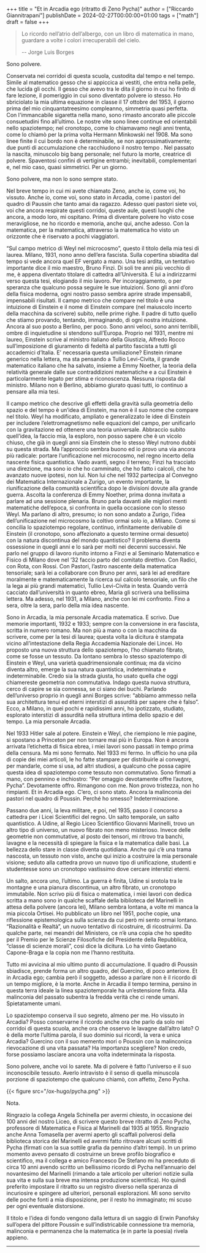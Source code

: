 +++
title = "Et in Arcadia ego (ritratto di Zeno Pycha)"
author = ["Riccardo Giannitrapani"]
publishDate = 2024-02-27T00:00:00+01:00
tags = ["math"]
draft = false
+++

> Lo ricordo nell’atrio dell’albergo, con un libro di matematica in
> mano, guardare a volte i colori irrecuperabili del cielo.
>
> -- Jorge Luis Borges

Sono polvere.

Conservata nei corridoi di questa scuola, custodita dal
tempo e nel tempo. Simile al matematico gesso che si appiccica ai
vestiti, che entra nella pelle, che lucida gli occhi. Il gesso che
avevo tra le dita il giorno in cui ho finito di fare lezione, il
pomeriggio in cui sono diventato polvere io stesso. Ho sbriciolato la
mia ultima equazione in classe il 17 ottobre del 1953, il giorno prima
del mio cinquantatreesimo compleanno, simmetria quasi perfetta. Con
l'immancabile sigaretta nella mano, sono rimasto ancorato alle piccole
consuetudini fino all’ultimo. Le nostre vite sono linee continue ed
orientabili nello spaziotempo; nel cronotopo, come lo chiamavamo negli
anni trenta, come lo chiamò per la prima volta Hermann Minkowski
nel 1908. Ma sono linee finite il cui bordo non è determinabile, se
non approssimativamente; due punti di accumulazione che racchiudono il
nostro tempo . Nel passato la nascita, minuscolo big bang personale;
nel futuro la morte, creatrice di polvere. Spaventosi confini di
vertigine entrambi; inevitabili, complementari e, nel mio caso, quasi
simmetrici. Per un giorno.

Sono polvere, ma non lo sono sempre stato.

Nel breve tempo in cui mi avete chiamato Zeno, anche io, come voi, ho
vissuto. Anche io, come voi, sono stato in Arcadia, come i pastori del
quadro di Paussin che tanto amai da ragazzo. Adesso quei pastori siete
voi, voi che ancora respirate questi corridoi, queste aule, questi
luoghi che ancora, a modo loro, mi ospitano. Prima di diventare
polvere ho visto cose meravigliose, ne ho ricordo e memoria, anche
qui, anche adesso. Con la matematica, per la matematica, attraverso la
matematica ho visto un orizzonte che è riservato a pochi viaggiatori.

“Sul campo metrico di Weyl nel microcosmo”, questo il titolo della mia
tesi di laurea. Milano, 1931, nono anno dell’era fascista. Sulla
copertina sbiadita dal tempo si vede ancora quel EF vergato a
mano. Una tesi ardita, un tentativo importante dice il mio maestro,
Bruno Finzi. Di soli tre anni più vecchio di me, è appena diventato
titolare di cattedra all’Università. E lui a indirizzarmi verso questa
tesi, elogiando il mio lavoro. Per incoraggiamento, o per speranza che
qualcuno possa seguire le sue intuizioni. Sono gli anni d’oro della
fisica moderna, ogni nostro passo sembra aprire strade impensabili,
impensabili risultati. Il campo metrico che compare nel titolo è una
intuizione di Einstein e il nome di Einstein compare (nel maiuscolo
incerto della macchina da scrivere) subito, nelle prime righe. Il
padre di tutto quello che stiamo provando, tentando, immaginando, di
ogni nostra intuizione. Ancora al suo posto a Berlino, per poco. Sono
anni veloci, sono anni terribili, ombre di inquietudine si stendono
sull’Europa. Proprio nel 1931, mentre mi laureo, Einstein scrive al
ministro italiano della Giustizia, Alfredo Rocco sull’imposizione di
giuramento di fedeltà al partito fascista a tutti gli accademici
d’Italia. E’ necessaria questa umiliazione? Einstein rimane generico
nella lettera, ma sta pensando a Tullio Levi-Civita, il grande
matematico italiano che ha salvato, insieme a Emmy Noether, la teoria
della relatività generale dalle sue contraddizioni matematiche e a cui
Einstein è particolarmente legato per stima e riconoscenza. Nessuna
risposta dal ministro. Milano non è Berlino, abbiamo giurato quasi
tutti, io continuo a pensare alla mia tesi.

Il campo metrico che
descrive gli effetti della gravità sulla geometria dello spazio e del
tempo è un’idea di Einstein, ma non è il suo nome che compare nel
titolo. Weyl ha modificato, ampliato e generalizzato le idee di
Einstein per includere l’elettromagnetismo nelle equazioni del campo,
per unificarlo con la gravitazione ed ottenere una teoria
universale. Abbraccio subito quell’idea, la faccio mia, la esploro,
non posso sapere che è un vicolo chiuso, che già in quegli anni sia
Einstein che lo stesso Weyl nutrono dubbi su questa strada. Ma
l’approccio sembra buono ed io provo una via ancora più radicale:
portare l’unificazione nel microcosmo, nel regno incerto della
nascente fisica quantistica. Vado avanti, segno il terreno; Finzi ha
tracciato una direzione, ma sono io che ho camminato, che ho fatto i
calcoli, che ho avanzato nuove ipotesi, non lui. Non lui che nel 1932
partecipa al Convegno dei Matematica Internazionale a Zurigo, un
evento importante, la riunificazione della comunità scientifica dopo
le divisioni dovute alla grande guerra. Ascolta la conferenza di Emmy
Noether, prima donna invitata a parlare ad una sessione
plenaria. Bruno parla davanti alle migliori menti matematiche
dell’epoca, si confronta in quella occasione con lo stesso Weyl. Ma
parlano di altro, presumo; io non sono andato a Zurigo, l’idea
dell’unificazione nel microcosmo la coltivo ormai solo io, a
Milano. Come si concilia lo spaziotempo regolare, continuo,
infinitamente derivabile di Einstein (il cronotopo, sono affezionato a
questo termine ormai desueto) con la natura discontinua del mondo
quantistico? Il problema diventa ossessione in quegli anni e lo sarà
per molti nei decenni successivi. Ne parlo nel gruppo di lavoro
riunito intorno a Finzi e al Seminario Matematico e Fisico di Milano
dove nel ‘32 faccio parto del comitato direttivo. Con Radici, con
Rota, con Rossi. Con Pastori, l’astro nascente della matematica
tensoriale; sarà lei a collaborare con Bruno per anni, sarà lei ad
ereditare moralmente e matematicamente la ricerca sul calcolo
tensoriale, un filo che la lega ai più grandi matematici, Tullio
Levi-Civita in testa. Quando verrà cacciato dall’università in quanto
ebreo, Maria gli scriverà una bellissima lettera. Ma adesso, nel 1931,
a Milano, anche con lei mi confronto. Fino a sera, oltre la sera,
parlo della mia idea nascente.

Sono in Arcadia, la mia personale
Arcadia matematica. E scrivo. Due memorie importanti, 1932 e 1933;
sempre con la conversione in era fascista, scritta in numero
romano. Ma non più a mano o con la macchina da scrivere, come per la
tesi di laurea; questa volta la dicitura è stampata vicino
all’intestazione della Regia Accademia Nazionale dei Lincei. Ho
proposto una nuova struttura dello spaziotempo, l’ho chiamato fibrato,
come se fosse un tessuto. Da lontano sembra lo stesso spaziotempo di
Einstein e Weyl, una varietà quadrimensionale continua; ma da vicino
diventa altro, emerge la sua natura quantistica, indeterminata e
indeterminabile. Credo sia la strada giusta, ho usato quella che oggi
chiamereste geometria non commutativa. Indago questa nuova struttura,
cerco di capire se sia connessa, se ci siano dei buchi. Parlando
dell’universo proprio in quegli anni Borges scrive: “abbiamo ammesso
nella sua architettura tenui ed eterni interstizi di assurdità per
sapere che è falso”. Ecco, a Milano, in quei pochi e rapidissimi anni,
ho ipotizzato, studiato, esplorato interstizi di assurdità nella
struttura intima dello spazio e del tempo. La mia personale Arcadia.

Nel 1933 Hitler sale al potere. Einstein e Weyl, che riempiono le mie
pagine, si spostano a Princeton per non tornare mai più in Europa. Non
è ancora arrivata l’etichetta di fisica ebrea, i miei lavori sono
passati in tempo prima della censura. Ma mi sono fermato. Nel 1933 mi
fermo. In ufficio ho una pila di copie dei miei articoli, le ho fatte
stampare per distribuirle ai convegni, per mandarle, come si usa, ad
altri studiosi, a qualcuno che possa capire questa idea di spaziotempo
come tessuto non commutativo. Sono firmati a mano, con pennino e
inchiostro: “Per omaggio devotamente offre l’autore,
Pycha”. Devotamente offro. Rimangono con me. Non provo tristezza, non
ho rimpianti. Et in Arcadia ego. C’ero, ci sono stato. Ancora la
malinconia dei pastori nel quadro di Poussin. Perché ho smesso?
Indeterminazione.

Passano due anni, la leva militare, e poi, nel
1935, passo il concorso a cattedra per i Licei Scientifici del
regno. Un salto temporale, un salto quantistico. A Udine, al Regio
Liceo Scientifico Giovanni Marinelli, trovo un altro tipo di universo,
un nuovo fibrato non meno misterioso. Invece delle geometrie non
commutative, al posto dei tensori, mi ritrovo tra banchi, lavagne e la
necessità di spiegare la fisica e la matematica dalle basi. La
bellezza dello stare in classe diventa quotidiana. Anche qui c’è una
trama nascosta, un tessuto non visto, anche qui inizio a costruire la
mia personale visione; seduto alla cattedra provo un nuovo tipo di
unificazione, studenti e studentesse sono un cronotopo vastissimo dove
cercare interstizi eterni.

Un salto, ancora uno, l’ultimo. La guerra
è finita, Udine si srotola tra le montagne e una pianura discontinua,
un altro fibrato, un cronotopo immutabile. Non scrivo più di fisica o
matematica, i miei lavori con dedica scritta a mano sono in qualche
scaffale della biblioteca del Marinelli in attesa della polvere
(ancora lei), Milano sembra lontana, a volte mi manca la mia piccola
Ortisei. Ho pubblicato un libro nel 1951, poche copie, una riflessione
epistemologica sulla scienza da cui però mi sento ormai
lontano. “Razionalità e Realtà”, un nuovo tentativo di ricostruire, di
ricostruirmi. Da qualche parte, nei meandri del Ministero, ce n’è una
copia che ho spedito per il Premio per le Scienze Filosofiche del
Presidente della Repubblica, “classe di scienze morali”, così dice la
dicitura. Lo ha vinto Gaetano Capone-Braga e la copia non me l’hanno
restituita.

Tutto mi avvicina al mio ultimo punto di
accumulazione. Il quadro di Poussin sbiadisce, prende forma un altro
quadro, del Guercino, di poco anteriore. Et in Arcadia ego; cambia
però il soggetto, adesso a parlare non è il ricordo di un tempo
migliore, è la morte. Anche in Arcadia il tempo termina, persino in
questa terra ideale la linea spaziotemporale ha un’estensione
finita. Alla malinconia del passato subentra la fredda verità che ci
rende umani. Spietatamente umani.

Lo spaziotempo conserva il suo
segreto, almeno per me. Ho vissuto in Arcadia? Posso conservarne il
ricordo anche ora che parlo da solo nei corridoi di questa scuola,
anche ora che osservo le lavagne dall’altro lato? O è della morte
l’ultima parola, il suo dominio sui ricordi, la vera e unica Arcadia?
Guercino con il suo memento mori o Poussin con la malinconica
rievocazione di una vita passata? Ha importanza scegliere? Non credo,
forse possiamo lasciare ancora una volta indeterminata la risposta.

Sono polvere, anche voi lo sarete. Ma di polvere è fatto l’universo e
il suo inconoscibile tessuto. Averlo intravisto è il senso di quella
minuscola porzione di spaziotempo che qualcuno chiamò, con affetto,
Zeno Pycha.

{{< figure src="/ox-hugo/pycha.png" >}}

Nota.

Ringrazio la collega Angela Schinella per avermi chiesto, in occasione
dei 100 anni del nostro Liceo, di scrivere questo breve ritratto di
Zeno Pycha, professore di Matematica e Fisica al Marinelli dal 1935
al 1955. Ringrazio anche Anna Tomasella per avermi aperto gli scaffali
polverosi della biblioteca storica del Marinelli ed avermi fatto
ritrovare alcuni scritti di Pycha (firmati con la sua sottile grafia
da pennino d’altri tempi). In un primo momento avevo pensato di
costruirne un breve profilo biografico e scientifico, ma il collega e
amico Francesco De Stefano mi ha preceduto di circa 10 anni avendo
scritto un bellissimo ricordo di Pycha nell’annuario del novantesimo
del Marinelli (rimando a tale articolo per ulteriori notizie sulla sua
vita e sulla sua breve ma intensa produzione scientifica). Ho quindi
preferito impostare il ritratto su un registro diverso nella speranza
di incuriosire e spingere ad ulteriori, personali esplorazioni. Mi
sono servito delle poche fonti a mia disposizione, per il resto ho
immaginato; mi scuso per ogni eventuale distorsione.

Il titolo e
l’idea di fondo vengono dalla lettura di un saggio di Erwin Panofsky
sull’opera del pittore Poussin e sull’indistricabile connessione tra
memoria, malinconia e permanenza che la matematica (e in parte la
poesia) rivela appieno.

---

